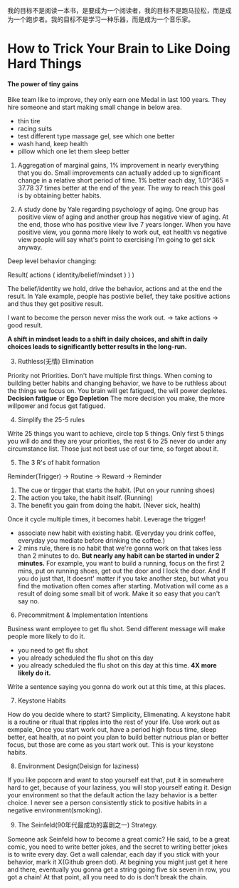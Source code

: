 我的目标不是阅读一本书，是要成为一个阅读者，我的目标不是跑马拉松，而是成为一个跑步者。我的目标不是学习一种乐器，而是成为一个音乐家。

# How to Trick Your Brain to Like Doing Hard Things

#### The power of tiny gains
Bike team like to improve, they only earn one Medal in last 100 years. They hire someone and start making small change in below area.
  - thin tire
  - racing suits
  - test different type massage gel, see which one better
  - wash hand, keep health
  - pillow which one let them sleep better

1. Aggregation of marginal gains, 1% improvement in nearly everything that you do. Small improvements can actually added up to significant change 
in a relative short period of time. 1% better each day, 1.01^365 = 37.78 37 times better at the end of the year. The way to reach this goal is by 
obtaining better habits.
  
2. A study done by Yale regarding psychology of aging. One group has positive view of aging and another group has negative view of aging. At the end, those 
who has positive view live 7 years longer. When you have positive view, you gonna more likely to work out, eat health vs negative view people will say what's 
point to exercising I'm going to get sick anyway. 

Deep level behavior changing: 

Result( actions ( identity/belief/mindset ) ) )

The belief/identity we hold, drive the behavior, actions and at the end the result. In Yale example, people has postivie belief, they take positive actions 
and thus they get positive result. 

I want to become the person never miss the work out. -> take actions -> good result.

**A shift in mindset leads to a shift in daily choices, and shift in daily choices leads to significantly better results in the long-run.**

3. Ruthless(无情) Elimination

Priority not Priorities. Don't have multiple first things. When coming to building better habits and changing behavior, we have to be ruthless about the things we
focus on. You brain will get fatigued, the will power depletes. **Decision fatigue** or **Ego Depletion** The more decision you make, the more willpower and 
focus get fatigued.

4. Simplify the 25-5 rules

Write 25 things you want to achieve, circle top 5 things. Only first 5 things you will do and they are your priorities, the rest 6 to 25 never do under 
any circumstance list. Those just not best use of our time, so forget about it. 

5. The 3 R's of habit formation

Reminder(Trigger) -> Routine -> Reward -> Reminder

1. The cue or tirgger that starts the habit. (Put on your running shoes)
2. The action you take, the habit itself. (Running)
3. The benefit you gain from doing the habit. (Never sick, health)

Once it cycle multiple times, it becomes habit. Leverage the trigger!
- associate new habit with existing habit. (Everyday you drink coffee, everyday you mediate before drinking the coffee.)
- 2 mins rule, there is no habit that we're gonna work on that takes less than 2 minutes to do. **But nearly any habit can be started in under 2 minutes.**
For example, you want to build a running, focus on the first 2 mins, put on running shoes, get out the door and I lock the door. And If you do just that, 
It doesnt' matter if you take another step, but what you find the motivation often comes after starting. Motivation will come as a result of doing some small bit 
of work. Make it so easy that you can't say no.  

6. Precommitment & Implementation Intentions

Business want employee to get flu shot. Send different message will make people more likely to do it.
- you need to get flu shot
- you already scheduled the flu shot on this day
- you already scheduled the flu shot on this day at this time. **4X more likely do it.**

Write a sentence saying you gonna do work out at this time, at this places. 

7. Keystone Habits

How do you decide where to start? Simplicity, Elimenating. A keystone habit is a routine or ritual that ripples into the rest of your life. Use work out as exmpale,
Once you start work out, have a period high focus time, sleep better, eat health, at no point you plan to build better nutrious plan or better focus, but those are
come as you start work out. This is your keystone habits.

8. Environment Design(Deisign for laziness)

If you like popcorn and want to stop yourself eat that, put it in somewhere hard to get, because of your laziness, you will stop yourself eating it. Design your 
environment so that the default action the lazy behavior is a better choice. I never see a person consistently stick to positive habits in a negative 
environment(smoking). 

9. The Seinfeld(90年代最成功的喜剧之一) Strategy. 

Someone ask Seinfeld how to become a great comic? He said, to be a great comic, you need to write better jokes, and the secret to writing better jokes is to write
every day. Get a wall calendar, each day if you stick with your behavior, mark it X(Github green dot). At begining you might just get it here and there, eventually 
you gonna get a string going five six seven in row, you got a chain! At that point, all you need to do is don't break the chain. 
